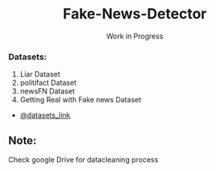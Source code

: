 <div align="center">
	<h1>Fake-News-Detector</h1>
	<p>Work in Progress</p>
</div>

### Datasets:

1. Liar Dataset
2. politifact Dataset
3. newsFN Dataset
4. Getting Real with Fake news Dataset

- [@datasets_link](https://github.com/sumeetkr/AwesomeFakeNews)


## Note:

Check google Drive for datacleaning process